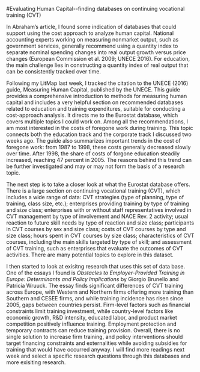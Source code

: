 #Evaluating Human Capital--finding databases on continuing vocational training (CVT)

In Abraham’s article, I found some indication of databases that could support using the cost approach to analyze human capital. National accounting experts working on measuring nonmarket output, such as government services, generally recommend using a quantity index to separate nominal spending changes into real output growth versus price changes (European Commission et al. 2009; UNECE 2016). For education, the main challenge lies in constructing a quantity index of real output that can be consistently tracked over time.

Following my LitMap last week, I tracked the citation to the UNECE (2016) guide, Measuring Human Capital, published by the UNECE. This guide provides a comprehensive introduction to methods for measuring human capital and includes a very helpful section on recommended databases related to education and training expenditures, suitable for conducting a cost-approach analysis. It directs me to the Eurostat database, which covers multiple topics I could work on. Among all the recommendations, I am most interested in the costs of foregone work during training. This topic connects both the education track and the corporate track I discussed two weeks ago. The guide also summarizes important trends in the cost of foregone work: from 1987 to 1998, these costs generally decreased slowly over time. After 1998, the share of costs of forgone education steadily increased, reaching 47 percent in 2005. The reasons behind this trend can be further investigated and may or may not form the basis of a research topic.

The next step is to take a closer look at what the Eurostat database offers. There is a large section on continuing vocational training (CVT), which includes a wide range of data: CVT strategies (type of planning, type of training, class size, etc.); enterprises providing training by type of training and size class; enterprises with or without staff representatives involved in CVT management by type of involvement and NACE Rev. 2 activity; usual reaction to future skill needs by type of reaction and size class; participants in CVT courses by sex and size class; costs of CVT courses by type and size class; hours spent in CVT courses by size class; characteristics of CVT courses, including the main skills targeted by type of skill; and assessment of CVT training, such as enterprises that evaluate the outcomes of CVT activities. There are many potential topics to explore in this dataset.

I then started to look at exisitng research that uses this set of data base. One of the essays I found is _Obstacles to Employer-Provided Training in Europe: Determinants and Policy Implications_ by Giorgio Brunello and Patricia Wruuck. The essay finds significant differences of CVT training across Europe, with Western and Northern firms offering more training than Southern and CESEE firms, and while training incidence has risen since 2005, gaps between countries persist. Firm-level factors such as financial constraints limit training investment, while country-level factors like economic growth, R&D intensity, educated labor, and product market competition positively influence training. Employment protection and temporary contracts can reduce training provision. Overall, there is no single solution to increase firm training, and policy interventions should target financing constraints and externalities while avoiding subsidies for training that would have occurred anyway. I will find more readings next week and select a specific research questions through this databases and more exisiting research. 
